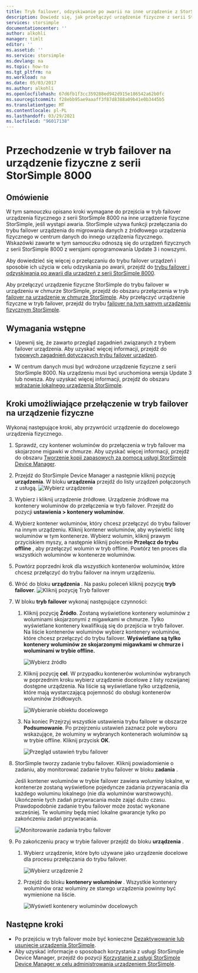 ```yaml
---
title: Tryb failover, odzyskiwanie po awarii na inne urządzenie z StorSimple 8000
description: Dowiedz się, jak przełączyć urządzenie fizyczne z serii StorSimple 8000 na inne urządzenie fizyczne.
services: storsimple
documentationcenter: ''
author: alkohli
manager: timlt
editor: ''
ms.assetid: ''
ms.service: storsimple
ms.devlang: na
ms.topic: how-to
ms.tgt_pltfrm: na
ms.workload: na
ms.date: 05/03/2017
ms.author: alkohli
ms.openlocfilehash: 67d6fb1f3cc359288ed942d915e186542a62b0fc
ms.sourcegitcommit: f28ebb95ae9aaaff3f87d8388a09b41e0b3445b5
ms.translationtype: MT
ms.contentlocale: pl-PL
ms.lasthandoff: 03/29/2021
ms.locfileid: "96017138"
---
```

# <a name="fail-over-to-a-storsimple-8000-series-physical-device"></a>Przechodzenie w tryb failover na urządzenie fizyczne z serii StorSimple 8000

## <a name="overview"></a>Omówienie

W tym samouczku opisano kroki wymagane do przejścia w tryb failover urządzenia fizycznego z serii StorSimple 8000 na inne urządzenie fizyczne StorSimple, jeśli wystąpi awaria. StorSimple używa funkcji przełączania do trybu failover urządzenia do migrowania danych z źródłowego urządzenia fizycznego w centrum danych do innego urządzenia fizycznego. Wskazówki zawarte w tym samouczku odnoszą się do urządzeń fizycznych z serii StorSimple 8000 z wersjami oprogramowania Update 3 i nowszymi.

Aby dowiedzieć się więcej o przełączaniu do trybu failover urządzeń i sposobie ich użycia w celu odzyskania po awarii, przejdź do [trybu failover i odzyskiwania po awarii dla urządzeń z serii StorSimple 8000](storsimple-8000-device-failover-disaster-recovery.md).

Aby przełączyć urządzenie fizyczne StorSimple do trybu failover w urządzeniu w chmurze StorSimple, przejdź do obszaru przełączenia w tryb [failover na urządzenie w chmurze StorSimple](storsimple-8000-device-failover-cloud-appliance.md). Aby przełączyć urządzenie fizyczne w tryb failover, przejdź do trybu [failover na tym samym urządzeniu fizycznym StorSimple](storsimple-8000-device-failover-same-device.md).


## <a name="prerequisites"></a>Wymagania wstępne

- Upewnij się, że zawarto przegląd zagadnień związanych z trybem failover urządzenia. Aby uzyskać więcej informacji, przejdź do [typowych zagadnień dotyczących trybu failover urządzeń](storsimple-8000-device-failover-disaster-recovery.md).

- W centrum danych musi być wdrożone urządzenie fizyczne z serii StorSimple 8000. Na urządzeniu musi być uruchomiona wersja Update 3 lub nowsza. Aby uzyskać więcej informacji, przejdź do obszaru [wdrażanie lokalnego urządzenia StorSimple](storsimple-8000-deployment-walkthrough-u2.md).


## <a name="steps-to-fail-over-to-a-physical-device"></a>Kroki umożliwiające przełączenie w tryb failover na urządzenie fizyczne

Wykonaj następujące kroki, aby przywrócić urządzenie do docelowego urządzenia fizycznego.

1. Sprawdź, czy kontener woluminów do przełączenia w tryb failover ma skojarzone migawki w chmurze. Aby uzyskać więcej informacji, przejdź do obszaru [Tworzenie kopii zapasowych za pomocą usługi StorSimple Device Manager](storsimple-8000-manage-backup-policies-u2.md).
2. Przejdź do StorSimple Device Manager a następnie kliknij pozycję **urządzenia**. W bloku **urządzenia** przejdź do listy urządzeń połączonych z usługą.
    ![Wybierz urządzenie](./media/storsimple-8000-device-failover-disaster-recovery/failover-phy-dev1.png)
3. Wybierz i kliknij urządzenie źródłowe. Urządzenie źródłowe ma kontenery woluminów do przełączenia w tryb failover. Przejdź do pozycji **ustawienia > kontenery woluminów**.
4. Wybierz kontener woluminów, który chcesz przełączyć do trybu failover na innym urządzeniu. Kliknij kontener woluminów, aby wyświetlić listę woluminów w tym kontenerze. Wybierz wolumin, kliknij prawym przyciskiem myszy, a następnie kliknij polecenie **Przełącz do trybu offline** , aby przełączyć wolumin w tryb offline. Powtórz ten proces dla wszystkich woluminów w kontenerze woluminów.
5. Powtórz poprzedni krok dla wszystkich kontenerów woluminów, które chcesz przełączyć do trybu failover na innym urządzeniu.
6. Wróć do bloku **urządzenia** . Na pasku poleceń kliknij pozycję **tryb failover**.
    ![Kliknij pozycję Tryb failover](./media/storsimple-8000-device-failover-disaster-recovery/failover-phy-dev2.png)
    
7. W bloku **tryb failover** wykonaj następujące czynności:
   
   1. Kliknij pozycję **Źródło**. Zostaną wyświetlone kontenery woluminów z woluminami skojarzonymi z migawkami w chmurze. Tylko wyświetlane kontenery kwalifikują się do przejścia w tryb failover. Na liście kontenerów woluminów wybierz kontenery woluminów, które chcesz przełączyć do trybu failover. **Wyświetlane są tylko kontenery woluminów ze skojarzonymi migawkami w chmurze i woluminami w trybie offline.**

       ![Wybierz źródło](./media/storsimple-8000-device-failover-disaster-recovery/failover-phy-dev5.png)
   2. Kliknij pozycję **cel**. W przypadku kontenerów woluminów wybranych w poprzednim kroku wybierz urządzenie docelowe z listy rozwijanej dostępne urządzenia. Na liście są wyświetlane tylko urządzenia, które mają wystarczającą pojemność do obsługi kontenerów woluminów źródłowych.

        ![Wybieranie obiektu docelowego](./media/storsimple-8000-device-failover-disaster-recovery/failover-phy-dev6.png)

   3. Na koniec Przejrzyj wszystkie ustawienia trybu failover w obszarze **Podsumowanie**. Po przejrzeniu ustawień zaznacz pole wyboru wskazujące, że woluminy w wybranych kontenerach woluminów są w trybie offline. Kliknij przycisk **OK**.

       ![Przegląd ustawień trybu failover](./media/storsimple-8000-device-failover-disaster-recovery/failover-phy-dev8.png)
  
8. StorSimple tworzy zadanie trybu failover. Kliknij powiadomienie o zadaniu, aby monitorować zadanie trybu failover w bloku **zadania** .

    Jeśli kontener woluminów w trybie failover zawiera woluminy lokalne, w kontenerze zostaną wyświetlone pojedyncze zadania przywracania dla każdego woluminu lokalnego (nie dla woluminów warstwowych). Ukończenie tych zadań przywracania może zająć dużo czasu. Prawdopodobnie zadanie trybu failover może zostać wykonane wcześniej. Te woluminy będą mieć lokalne gwarancje tylko po zakończeniu zadań przywracania.

    ![Monitorowanie zadania trybu failover](./media/storsimple-8000-device-failover-disaster-recovery/failover-phy-dev13.png)

9. Po zakończeniu pracy w trybie failover przejdź do bloku **urządzenia** .
   
   1. Wybierz urządzenie, które było używane jako urządzenie docelowe dla procesu przełączania do trybu failover.

       ![Wybierz urządzenie 2](./media/storsimple-8000-device-failover-disaster-recovery/failover-phy-dev14.png)

   2. Przejdź do bloku **kontenery woluminów** . Wszystkie kontenery woluminów oraz woluminy ze starego urządzenia powinny być wymienione na liście.

       ![Wyświetl kontenery woluminów docelowych](./media/storsimple-8000-device-failover-disaster-recovery/failover-phy-dev16.png)


## <a name="next-steps"></a>Następne kroki

* Po przejściu w tryb failover może być konieczne [Dezaktywowanie lub usunięcie urządzenia StorSimple](storsimple-8000-deactivate-and-delete-device.md).
* Aby uzyskać informacje o sposobach korzystania z usługi StorSimple Device Manager, przejdź do pozycji [Korzystanie z usługi StorSimple Device Manager w celu administrowania urządzeniem StorSimple](storsimple-8000-manager-service-administration.md).

